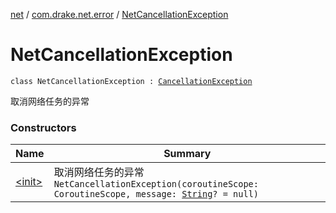 [net](../../index.md) / [com.drake.net.error](../index.md) / [NetCancellationException](./index.md)

# NetCancellationException

`class NetCancellationException : `[`CancellationException`](https://docs.oracle.com/javase/6/docs/api/java/util/concurrent/CancellationException.html)

取消网络任务的异常

### Constructors

| Name | Summary |
|---|---|
| [&lt;init&gt;](-init-.md) | 取消网络任务的异常`NetCancellationException(coroutineScope: CoroutineScope, message: `[`String`](https://kotlinlang.org/api/latest/jvm/stdlib/kotlin/-string/index.html)`? = null)` |
